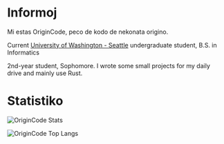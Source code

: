 # Informoj

Mi estas OriginCode, peco de kodo de nekonata origino.

Current [University of Washington - Seattle](https://www.washington.edu) undergraduate student, B.S. in Informatics

2nd-year student, Sophomore. I wrote some small projects for my daily drive and mainly use Rust.

# Statistiko

![OriginCode Stats](https://github-readme-stats.vercel.app/api?username=OriginCode&show_icons=true&theme=dark)

![OriginCode Top Langs](https://github-readme-stats.vercel.app/api/top-langs/?username=OriginCode&exclude_repo=dotfiles&layout=compact&theme=dark)
